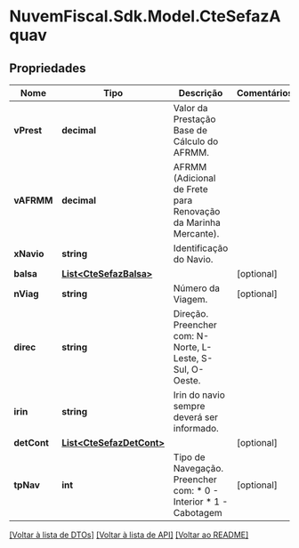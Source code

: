 # NuvemFiscal.Sdk.Model.CteSefazAquav

## Propriedades

Nome | Tipo | Descrição | Comentários
------------ | ------------- | ------------- | -------------
**vPrest** | **decimal** | Valor da Prestação Base de Cálculo do AFRMM. | 
**vAFRMM** | **decimal** | AFRMM (Adicional de Frete para Renovação da Marinha Mercante). | 
**xNavio** | **string** | Identificação do Navio. | 
**balsa** | [**List&lt;CteSefazBalsa&gt;**](CteSefazBalsa.md) |  | [optional] 
**nViag** | **string** | Número da Viagem. | [optional] 
**direc** | **string** | Direção.  Preencher com: N-Norte, L-Leste, S-Sul, O-Oeste. | 
**irin** | **string** | Irin do navio sempre deverá ser informado. | 
**detCont** | [**List&lt;CteSefazDetCont&gt;**](CteSefazDetCont.md) |  | [optional] 
**tpNav** | **int** | Tipo de Navegação.  Preencher com:  * 0 - Interior  * 1 - Cabotagem | [optional] 

[[Voltar à lista de DTOs]](../README.md#documentation-for-models) [[Voltar à lista de API]](../README.md#documentation-for-api-endpoints) [[Voltar ao README]](../README.md)

